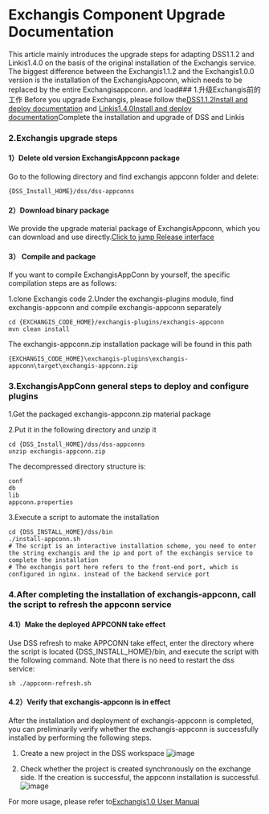 # Exchangis Component Upgrade Documentation
This article mainly introduces the upgrade steps for adapting DSS1.1.2 and Linkis1.4.0 on the basis of the original installation of the Exchangis service. The biggest difference between the Exchangis1.1.2 and the Exchangis1.0.0 version is the installation of the ExchangisAppconn, which needs to be replaced by the entire Exchangisappconn. and load### 1.升级Exchangis前的工作
Before you upgrade Exchangis, please follow the[DSS1.1.2Install and deploy documentation](https://github.com/WeBankFinTech/DataSphereStudio-Doc/tree/main/zh_CN/%E5%AE%89%E8%A3%85%E9%83%A8%E7%BD%B2)
and [Linkis1.4.0Install and deploy documentation](https://linkis.staged.apache.org/zh-CN/docs/1.4.0/deployment/deploy-quick)Complete the installation and upgrade of DSS and Linkis

### 2.Exchangis upgrade steps

#### 1）Delete old version ExchangisAppconn package

Go to the following directory and find exchangis appconn folder and delete:
```
{DSS_Install_HOME}/dss/dss-appconns
```

#### 2）Download binary package
We provide the upgrade material package of ExchangisAppconn, which you can download and use directly.[Click to jump Release interface](https://osp-1257653870.cos.ap-guangzhou.myqcloud.com/WeDatasphere/Exchangis/exchangis1.1.2/Exchangis1.1.2_install_package.zip)

#### 3） Compile and package

If you want to compile ExchangisAppConn by yourself, the specific compilation steps are as follows:

1.clone Exchangis code
2.Under the exchangis-plugins module, find exchangis-appconn and compile exchangis-appconn separately
```
cd {EXCHANGIS_CODE_HOME}/exchangis-plugins/exchangis-appconn
mvn clean install
```
The exchangis-appconn.zip installation package will be found in this path
```
{EXCHANGIS_CODE_HOME}\exchangis-plugins\exchangis-appconn\target\exchangis-appconn.zip
```

### 3.ExchangisAppConn general steps to deploy and configure plugins
1.Get the packaged exchangis-appconn.zip material package

2.Put it in the following directory and unzip it

```
cd {DSS_Install_HOME}/dss/dss-appconns
unzip exchangis-appconn.zip
```
The decompressed directory structure is:
```
conf
db
lib
appconn.properties
```

3.Execute a script to automate the installation

```shell
cd {DSS_INSTALL_HOME}/dss/bin
./install-appconn.sh
# The script is an interactive installation scheme, you need to enter the string exchangis and the ip and port of the exchangis service to complete the installation
# The exchangis port here refers to the front-end port, which is configured in nginx. instead of the backend service port
```

### 4.After completing the installation of exchangis-appconn, call the script to refresh the appconn service

#### 4.1）Make the deployed APPCONN take effect
Use DSS refresh to make APPCONN take effect, enter the directory where the script is located {DSS_INSTALL_HOME}/bin, and execute the script with the following command. Note that there is no need to restart the dss service:
```
sh ./appconn-refresh.sh
```

#### 4.2）Verify that exchangis-appconn is in effect
After the installation and deployment of exchangis-appconn is completed, you can preliminarily verify whether the exchangis-appconn is successfully installed by performing the following steps.
1.	Create a new project in the DSS workspace
![image](https://user-images.githubusercontent.com/27387830/169782142-b2fc2633-e605-4553-9433-67756135a6f1.png)

2.	Check whether the project is created synchronously on the exchange side. If the creation is successful, the appconn installation is successful.
![image](https://user-images.githubusercontent.com/27387830/169782337-678f2df0-080a-495a-b59f-a98c5a427cf8.png)

For more usage, please refer to[Exchangis1.0 User Manual](https://github.com/WeBankFinTech/Exchangis/blob/dev-1.0.1-rc/docs/zh_CN/ch1/exchangis_user_manual_cn.md)
